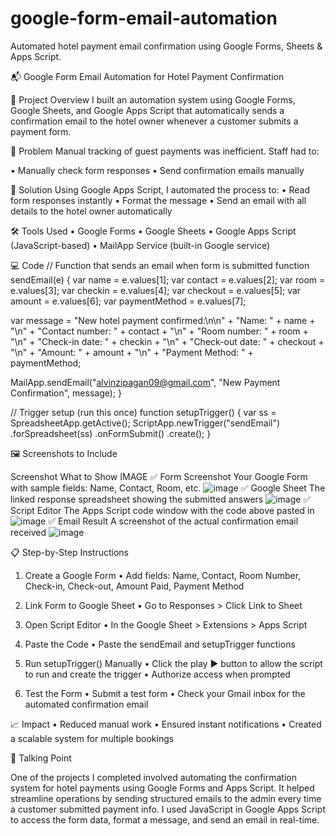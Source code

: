 # google-form-email-automation
Automated hotel payment email confirmation using Google Forms, Sheets &amp; Apps Script.

📬 Google Form Email Automation for Hotel Payment Confirmation

🧠 Project Overview
I built an automation system using Google Forms, Google Sheets, and Google Apps Script that automatically sends a confirmation email to the hotel owner whenever a customer submits a payment form.

📌 Problem
Manual tracking of guest payments was inefficient. Staff had to:

• Manually check form responses
• Send confirmation emails manually

🚀 Solution
Using Google Apps Script, I automated the process to:
• Read form responses instantly
• Format the message
• Send an email with all details to the hotel owner automatically

🛠️ Tools Used
• Google Forms
• Google Sheets
• Google Apps Script (JavaScript-based)
• MailApp Service (built-in Google service)

💻 Code
// Function that sends an email when form is submitted
function sendEmail(e) {
  var name = e.values[1];
  var contact = e.values[2];
  var room = e.values[3];
  var checkin = e.values[4];
  var checkout = e.values[5];
  var amount = e.values[6];
  var paymentMethod = e.values[7];

  var message = "New hotel payment confirmed:\n\n" +
                "Name: " + name + "\n" +
                "Contact number: " + contact + "\n" +
                "Room number: " + room + "\n" +
                "Check-in date: " + checkin + "\n" +
                "Check-out date: " + checkout + "\n" +
                "Amount: " + amount + "\n" +
                "Payment Method: " + paymentMethod;

  MailApp.sendEmail("alvinzipagan09@gmail.com", "New Payment Confirmation", message);
}

// Trigger setup (run this once)
function setupTrigger() {
  var ss = SpreadsheetApp.getActive();
  ScriptApp.newTrigger("sendEmail")
    .forSpreadsheet(ss)
    .onFormSubmit()
    .create();
}

🖼️ Screenshots to Include

Screenshot                     What to Show                                                                                             IMAGE
✅ Form Screenshot            Your Google Form with sample fields: Name, Contact, Room, etc.          ![image](https://github.com/user-attachments/assets/c475480a-1787-4f09-81af-49091f8caf45)
✅ Google Sheet               The linked response spreadsheet showing the submitted answers           ![image](https://github.com/user-attachments/assets/914445c1-b8fa-4737-af24-5af756cb3789)
✅ Script Editor              The Apps Script code window with the code above pasted in               ![image](https://github.com/user-attachments/assets/87fb1925-6c55-4865-8931-0f2bcc2eb265)
✅ Email Result               A screenshot of the actual confirmation email received                  ![image](https://github.com/user-attachments/assets/698a9a5a-8deb-4a68-a6f9-51c3b7402b0f)

📋 Step-by-Step Instructions

1. Create a Google Form
• Add fields: Name, Contact, Room Number, Check-in, Check-out, Amount Paid, Payment Method

2. Link Form to Google Sheet
• Go to Responses > Click Link to Sheet

3. Open Script Editor
• In the Google Sheet > Extensions > Apps Script

4. Paste the Code
• Paste the sendEmail and setupTrigger functions

5. Run setupTrigger() Manually
• Click the play ▶️ button to allow the script to run and create the trigger
• Authorize access when prompted

6. Test the Form
• Submit a test form
• Check your Gmail inbox for the automated confirmation email

📈 Impact
• Reduced manual work
• Ensured instant notifications
• Created a scalable system for multiple bookings

💬 Talking Point

One of the projects I completed involved automating the confirmation system for hotel payments using Google Forms and Apps Script. It helped streamline operations by sending structured emails to the admin every time a customer submitted payment info. I used JavaScript in Google Apps Script to access the form data, format a message, and send an email in real-time.
